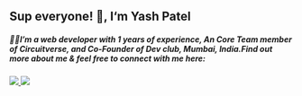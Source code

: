 
## Sup everyone! 👋, I‘m Yash Patel

##### 👋🏼I’m a web developer with 1 years of experience, An Core Team member of Circuitverse, and Co-Founder of Dev club, Mumbai, India.Find out more about me & feel free to connect with me here:

<a target="_blank" href="https://www.linkedin.com/in/yash-patel-22546a191">
    <img src="https://img.shields.io/badge/linkedin-%230077B5.svg?&style=for-the-badge&logo=linkedin&logoColor=white" />
</a>
<a target="_blank" href="mailto:yashp2928@gmail.com">
    <img src="https://img.shields.io/badge/Email-%23C14438.svg?&style=for-the-badge&logo=gmail&logoColor=white" />
</a>

